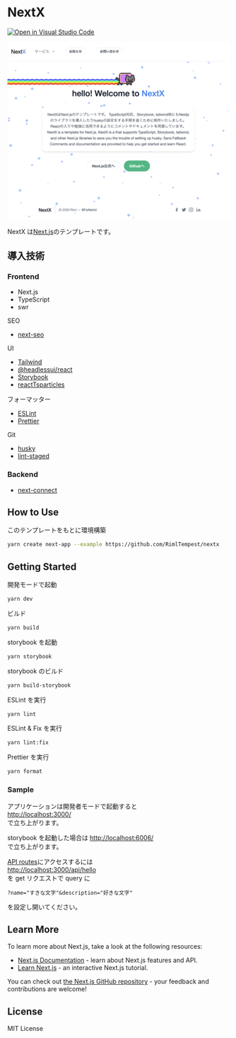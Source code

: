 # NextX

[![Open in Visual Studio Code](https://open.vscode.dev/badges/open-in-vscode.svg)](https://open.vscode.dev/RimlTempest/nextx)

![NextX](Doc/img/home.png "img")

NextX は[Next.js](https://nextjs.org/)のテンプレートです。  

## 導入技術

### Frontend

- Next.js
- TypeScript
- swr

SEO

- [next-seo](Doc/frontend/lib/nextSEO.md)

UI

- [Tailwind](Doc/frontend/UI/tailwind.md)
- [@headlessui/react](Doc/frontend/UI/headlessui.md)
- [Storybook](Doc/frontend/UI/storybook.md)
- [reactTsparticles](Doc/frontend/UI/reactTsparticles.md)

フォーマッター

- [ESLint](Doc/frontend/formatter/eslint.md)
- [Prettier](Doc/frontend/formatter/prettier.md)

Git

- [husky](Doc/frontend/git/husky.md)
- [lint-staged](Doc/frontend/git/lintStaged.md)

### Backend

- [next-connect](Doc/backend/lintStaged.md)

## How to Use

このテンプレートをもとに環境構築

```bash
yarn create next-app --example https://github.com/RimlTempest/nextx
```

## Getting Started

開発モードで起動

```bash
yarn dev
```

ビルド

```bash
yarn build
```

storybook を起動

```bash
yarn storybook
```

storybook のビルド

```bash
yarn build-storybook
```

ESLint を実行

```bash
yarn lint
```

ESLint & Fix を実行

```bash
yarn lint:fix
```

Prettier を実行

```bash
yarn format
```

### Sample

アプリケーションは開発者モードで起動すると  
[http://localhost:3000/](http://localhost:3000/)  
で立ち上がります。

storybook を起動した場合は
[http://localhost:6006/](http://localhost:6006/)  
で立ち上がります。

[API routes](https://nextjs.org/docs/api-routes/introduction)にアクセスするには  
[http://localhost:3000/api/hello](http://localhost:3000/api/hello)  
を get リクエストで query に

```text
?name="すきな文字"&description="好きな文字"
```

を設定し開いてください。

## Learn More

To learn more about Next.js, take a look at the following resources:

- [Next.js Documentation](https://nextjs.org/docs) - learn about Next.js features and API.
- [Learn Next.js](https://nextjs.org/learn) - an interactive Next.js tutorial.

You can check out [the Next.js GitHub repository](https://github.com/vercel/next.js/) - your feedback and contributions are welcome!

## License

MIT License
